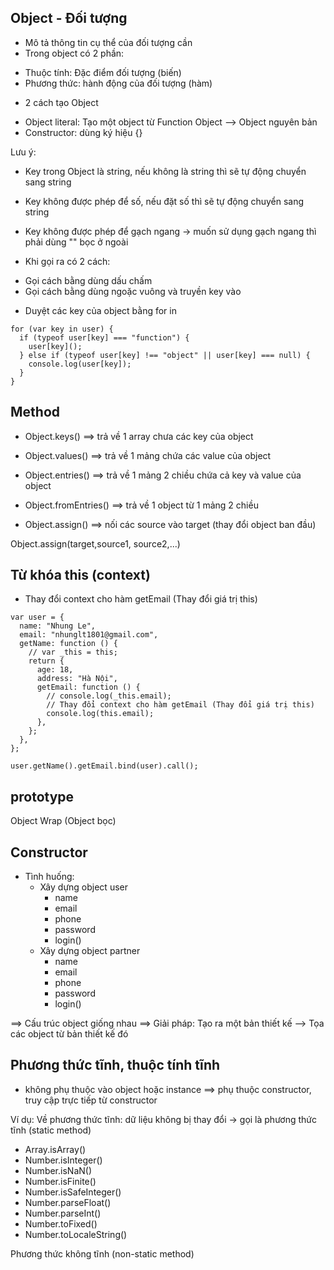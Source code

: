 ## Object - Đối tượng

- Mô tả thông tin cụ thể của đối tượng cần
- Trong object có 2 phần:

* Thuộc tính: Đặc điểm đối tượng (biến)
* Phương thức: hành động của đối tượng (hàm)

- 2 cách tạo Object

* Object literal: Tạo một object từ Function Object --> Object nguyên bản
* Constructor: dùng ký hiệu {}

Lưu ý:

- Key trong Object là string, nếu không là string thì sẽ tự động chuyển sang string
- Key không được phép để số, nếu đặt số thì sẽ tự động chuyển sang string

- Key không được phép để gạch ngang -> muốn sử dụng gạch ngang thì phải dùng "" bọc ở ngoài
- Khi gọi ra có 2 cách:

* Gọi cách bằng dùng dấu chấm
* Gọi cách bằng dùng ngoặc vuông và truyền key vào

- Duyệt các key của object bằng for in

```
for (var key in user) {
  if (typeof user[key] === "function") {
    user[key]();
  } else if (typeof user[key] !== "object" || user[key] === null) {
    console.log(user[key]);
  }
}
```

## Method

- Object.keys() ==> trả về 1 array chưa các key của object

- Object.values() ==> trả về 1 mảng chứa các value của object

- Object.entries() ==> trả về 1 mảng 2 chiều chứa cả key và value của object

- Object.fromEntries() ==> trả về 1 object từ 1 mảng 2 chiều

- Object.assign() ==> nối các source vào target (thay đổi object ban đầu)

Object.assign(target,source1, source2,...)

## Từ khóa this (context)

- Thay đổi context cho hàm getEmail (Thay đổi giá trị this)

```
var user = {
  name: "Nhung Le",
  email: "nhunglt1801@gmail.com",
  getName: function () {
    // var _this = this;
    return {
      age: 18,
      address: "Hà Nội",
      getEmail: function () {
        // console.log(_this.email);
        // Thay đổi context cho hàm getEmail (Thay đổi giá trị this)
        console.log(this.email);
      },
    };
  },
};

user.getName().getEmail.bind(user).call();
```

## prototype

Object Wrap (Object bọc)

## Constructor

- Tình huống:
  - Xây dựng object user
    - name
    - email
    - phone
    - password
    - login()
  - Xây dựng object partner
    - name
    - email
    - phone
    - password
    - login()

==> Cấu trúc object giống nhau
==> Giải pháp: Tạo ra một bản thiết kế --> Tọa các object từ bản thiết kế đó

## Phương thức tĩnh, thuộc tính tĩnh

- không phụ thuộc vào object hoặc instance
  ==> phụ thuộc constructor, truy cập trực tiếp từ constructor

Ví dụ:
Về phương thức tĩnh: dữ liệu không bị thay đổi -> gọi là phương thức tĩnh (static method)

- Array.isArray()
- Number.isInteger()
- Number.isNaN()
- Number.isFinite()
- Number.isSafeInteger()
- Number.parseFloat()
- Number.parseInt()
- Number.toFixed()
- Number.toLocaleString()

Phương thức không tĩnh (non-static method)
